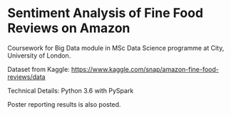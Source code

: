 # Sentiment Analysis of Fine Food Reviews on Amazon
Coursework for Big Data module in MSc Data Science programme at City, University of London.

Dataset from Kaggle: https://www.kaggle.com/snap/amazon-fine-food-reviews/data

Technical Details:
Python 3.6 with PySpark

Poster reporting results is also posted.
